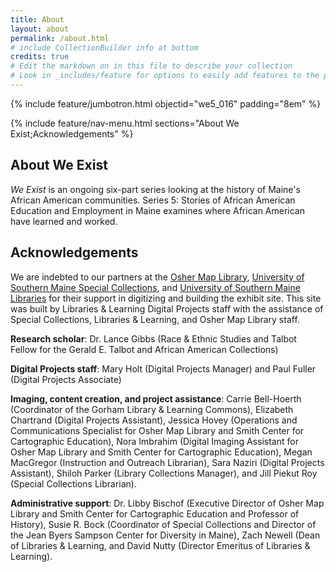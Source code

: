 ```yaml
---
title: About
layout: about
permalink: /about.html
# include CollectionBuilder info at bottom
credits: true
# Edit the markdown on in this file to describe your collection
# Look in _includes/feature for options to easily add features to the page
---
```


{% include feature/jumbotron.html objectid="we5_016" padding="8em" %}

{% include feature/nav-menu.html sections="About We Exist;Acknowledgements" %}

## About We Exist

*We Exist* is an ongoing six-part series looking at the history of Maine's African American communities. Series 5: Stories of African American Education and Employment in Maine examines where African American have learned and worked.

## Acknowledgements

We are indebted to our partners at the [Osher Map Library](https://oshermaps.org/), [University of Southern Maine Special Collections](https://usm.maine.edu/special-collections/), and [University of Southern Maine Libraries](https://usm.maine.edu/library/) for their support in digitizing and building the exhibit site. This site was built by Libraries & Learning Digital Projects staff with the assistance of Special Collections,  Libraries & Learning, and Osher Map Library staff.

**Research scholar**: Dr. Lance Gibbs (Race & Ethnic Studies and Talbot Fellow for the Gerald E. Talbot and African American Collections)

**Digital Projects staff**: Mary Holt (Digital Projects Manager) and Paul Fuller (Digital Projects Associate)

**Imaging, content creation, and project assistance**: Carrie Bell-Hoerth (Coordinator of the Gorham Library & Learning Commons), Elizabeth Chartrand (Digital Projects Assistant), Jessica Hovey (Operations and Communications Specialist for Osher Map Library and Smith Center for Cartographic Education), Nora Imbrahim (Digital Imaging Assistant for Osher Map Library and Smith Center for Cartographic Education), Megan MacGregor (Instruction and Outreach Librarian), Sara Naziri (Digital Projects Assistant), Shiloh Parker (Library Collections Manager), and Jill Piekut Roy (Special Collections Librarian).

**Administrative support**: Dr. Libby Bischof (Executive Director of Osher Map Library and Smith Center for Cartographic Education and Professor of History), Susie R. Bock (Coordinator of Special Collections and Director of the Jean Byers Sampson Center for Diversity in Maine), Zach Newell (Dean of Libraries & Learning, and David Nutty (Director Emeritus of Libraries & Learning).